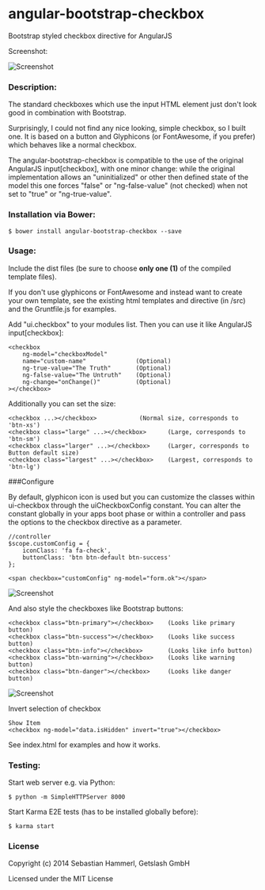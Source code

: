 angular-bootstrap-checkbox
==========================

Bootstrap styled checkbox directive for AngularJS

Screenshot:

![Screenshot](/checkbox.png?raw=true "Screenshot")

### Description:

The standard checkboxes which use the input HTML element just don't look good in combination with Bootstrap.

Surprisingly, I could not find any nice looking, simple checkbox, so I built one. It is based on a button and Glyphicons (or FontAwesome, if you prefer) which behaves like a normal checkbox.

The angular-bootstrap-checkbox is compatible to the use of the original AngularJS input[checkbox], with one minor change: while the original implementation allows an "uninitialized" or other then defined state of the model this one forces "false" or "ng-false-value" (not checked) when not set to "true" or "ng-true-value".

### Installation via Bower:

```
$ bower install angular-bootstrap-checkbox --save
```

### Usage:

Include the dist files (be sure to choose **only one (1)** of the compiled template files).

If you don't use glyphicons or FontAwesome and instead want to create your own template, see the existing html templates and directive (in /src) and the Gruntfile.js for examples.

Add "ui.checkbox" to your modules list. Then you can use it like AngularJS input[checkbox]:

```
<checkbox
    ng-model="checkboxModel"
    name="custom-name"              (Optional)
    ng-true-value="The Truth"       (Optional)
    ng-false-value="The Untruth"    (Optional)
    ng-change="onChange()"          (Optional)
></checkbox>
```

Additionally you can set the size:

```
<checkbox ...></checkbox>            (Normal size, corresponds to 'btn-xs')
<checkbox class="large" ...></checkbox>      (Large, corresponds to 'btn-sm')
<checkbox class="larger" ...></checkbox>     (Larger, corresponds to Button default size)
<checkbox class="largest" ...></checkbox>    (Largest, corresponds to 'btn-lg')
```

###Configure

By default, glyphicon icon is used but you can customize the classes within ui-checkbox through the uiCheckboxConfig constant. You can alter the constant globally in your apps boot phase or within a controller and pass the options to the checkbox directive as a parameter.

```
//controller
$scope.customConfig = {
	iconClass: 'fa fa-check',
	buttonClass: 'btn btn-default btn-success'
};
```

```
<span checkbox="customConfig" ng-model="form.ok"></span>
```


![Screenshot](/sizes.png?raw=true "Screenshot Sizes")

And also style the checkboxes like Bootstrap buttons:

```
<checkbox class="btn-primary"></checkbox>    (Looks like primary button)
<checkbox class="btn-success"></checkbox>    (Looks like success button)
<checkbox class="btn-info"></checkbox>       (Looks like info button)
<checkbox class="btn-warning"></checkbox>    (Looks like warning button)
<checkbox class="btn-danger"></checkbox>     (Looks like danger button)
```

![Screenshot](/styles.png?raw=true "Screenshot Styles")

Invert selection of checkbox
```
Show Item
<checkbox ng-model="data.isHidden" invert="true"></checkbox>
```

See index.html for examples and how it works.

### Testing:

Start web server e.g. via Python:
```
$ python -m SimpleHTTPServer 8000
```

Start Karma E2E tests (has to be installed globally before):
```
$ karma start
```

### License

Copyright (c) 2014 Sebastian Hammerl, Getslash GmbH

Licensed under the MIT License
